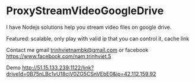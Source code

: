 
# ProxyStreamVideoGoogleDrive
I have Nodejs solutions help you stream video files on google drive.

Featured: scalable, only play with valid ip that you can control it, cache link

Contact me gmail trinhvietnambk@gmail.com or facebook https://www.facebook.com/nam.trinhviet.5

Demo http://51.15.133.239:1122/link?driveId=0B75nLBc1vU18cjV0ZG5CSnVEbE0&ip=42.112.159.92

